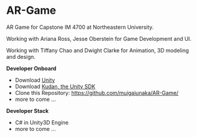 # AR-Game
AR Game for Capstone IM 4700 at Northeastern University.

Working with Ariana Ross, Jesse Oberstein for Game Development and UI.

Working with Tiffany Chao and Dwight Clarke for Animation, 3D modeling and design.

**Developer Onboard**
- Download [Unity](https://unity3d.com/get-unity/download)
- Download [Kudan, the Unity SDK](https://www.kudan.eu/download/) 
- Clone this Repository: https://github.com/muigaiunaka/AR-Game/
- more to come ...

**Developer Stack**
- C# in Unity3D Engine
- more to come ...
